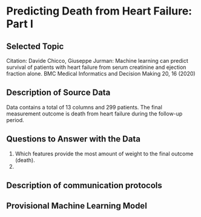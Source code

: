 # Predicting Death from Heart Failure: Part I
## Selected Topic

Citation: Davide Chicco, Giuseppe Jurman: Machine learning can predict survival of patients with heart failure from serum creatinine and ejection fraction alone. BMC Medical Informatics and Decision Making 20, 16 (2020)

## Description of Source Data
Data contains a total of 13 columns and 299 patients. The final measurement outcome is death from heart failure during the follow-up period. 

## Questions to Answer with the Data
1. Which features provide the most amount of weight to the final outcome (death). 
2. 

## Description of communication protocols

## Provisional Machine Learning Model 
